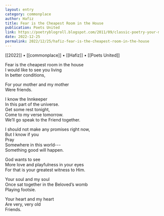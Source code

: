 ```yaml
---
layout: entry
category: commonplace
author: Hafiz
title: Fear is the Cheapest Room in the House
publication: Poets United
link: https://poetryblogroll.blogspot.com/2011/09/classic-poetry-your-mother-and-my.html
date: 2022-12-25
permalink: 2022/12/25/hafiz-fear-is-the-cheapest-room-in-the-house
---
```


[[2022]] • [[commonplace]] • [[Hafiz]] • [[Poets United]]

Fear is the cheapest room in the house
<br>I would like to see you living
<br>In better conditions,

For your mother and my mother
<br>Were friends.

I know the Innkeeper
<br>In this part of the universe.
<br>Get some rest tonight,
<br>Come to my verse tomorrow.
<br>We’ll go speak to the Friend together.

I should not make any promises right now,
<br>But I know if you
<br>Pray
<br>Somewhere in this world---
<br>Something good will happen.

God wants to see
<br>More love and playfulness in your eyes
<br>For that is your greatest witness to Him.

Your soul and my soul
<br>Once sat together in the Beloved’s womb
<br>Playing footsie.

Your heart and my heart
<br>Are very, very old
<br>Friends.
